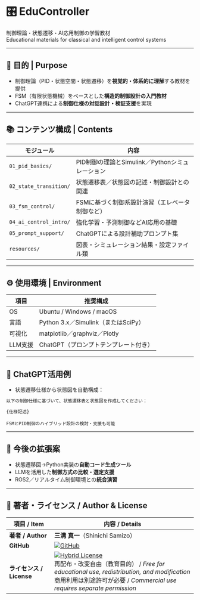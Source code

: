 # 🎛 EduController

制御理論・状態遷移・AI応用制御の学習教材  
Educational materials for classical and intelligent control systems

---

## 🎯 目的 | Purpose

- 制御理論（PID・状態空間・状態遷移）を**視覚的・体系的に理解**する教材を提供  
- FSM（有限状態機械）をベースとした**構造的制御設計の入門教材**  
- ChatGPT連携による**制御仕様の対話設計・検証支援**を実現

---

## 📚 コンテンツ構成 | Contents

| モジュール | 内容 |
|-----------|------|
| `01_pid_basics/` | PID制御の理論とSimulink／Pythonシミュレーション |
| `02_state_transition/` | 状態遷移表／状態図の記述・制御設計との関連 |
| `03_fsm_control/` | FSMに基づく制御系設計演習（エレベータ制御など） |
| `04_ai_control_intro/` | 強化学習・予測制御などAI応用の基礎 |
| `05_prompt_support/` | ChatGPTによる設計補助プロンプト集 |
| `resources/` | 図表・シミュレーション結果・設定ファイル類 |

---

## ⚙ 使用環境 | Environment

| 項目 | 推奨構成 |
|------|---------|
| OS | Ubuntu / Windows / macOS |
| 言語 | Python 3.x／Simulink（またはSciPy） |
| 可視化 | matplotlib／graphviz／Plotly |
| LLM支援 | ChatGPT（プロンプトテンプレート付き） |

---

## 🤖 ChatGPT活用例

- 状態遷移仕様から状態図を自動構成：
```markdown
以下の制御仕様に基づいて、状態遷移表と状態図を作成してください：

{仕様記述}
```

	FSMとPID制御のハイブリッド設計の検討・支援も可能

---

## 🚀 今後の拡張案

- 状態遷移図→Python実装の**自動コード生成ツール**  
- LLMを活用した**制御方式の比較・選定支援**  
- ROS2／リアルタイム制御環境との**統合演習**

---

## 👤 **著者・ライセンス / Author & License**

| **項目 / Item** | **内容 / Details** |
|-----------------|--------------------|
| **著者 / Author** | **三溝 真一**（Shinichi Samizo） |
| **GitHub** | [![GitHub](https://img.shields.io/badge/GitHub-Samizo--AITL-blue?style=for-the-badge&logo=github)](https://github.com/Samizo-AITL) |
| **ライセンス / License** | [![Hybrid License](https://img.shields.io/badge/license-Hybrid-blueviolet?style=for-the-badge)](../#-ライセンス--license) <br> 再配布・改変自由（教育目的） / *Free for educational use, redistribution, and modification* <br> 商用利用は別途許可が必要 / *Commercial use requires separate permission* |
